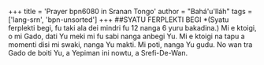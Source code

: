 +++
title = 'Prayer bpn6080 in Sranan Tongo'
author = "Bahá'u'lláh"
tags = ['lang-srn', 'bpn-unsorted']
+++
##SYATU FERPLEKTI BEGI 
*(Syatu ferplekti begi, fu taki ala dei mindri fu 12 nanga 6 yuru bakadina.) 
Mi e ktoigi, o mi Gado, dati Yu meki mi fu sabi nanga anbegi Yu. Mi e ktoigi na tapu a momenti disi mi swaki, nanga Yu makti. 
Mi poti, nanga Yu gudu. No wan tra Gado de boiti Yu, a Yepiman ini nowtu, a Srefi-De-Wan.
